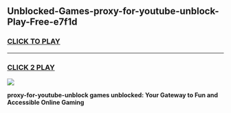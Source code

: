
## Unblocked-Games-proxy-for-youtube-unblock-Play-Free-e7f1d
<h3>
<a href="https://premium76.site?title=proxy-for-youtube-unblock&ref=19M">CLICK TO PLAY</a></h3>
<hr>

<h3>
<a href="https://premium76.site?title=proxy-for-youtube-unblock&ref=19M">CLICK 2 PLAY</a>
  
</h3>

<a href="https://premium76.site?title=proxy-for-youtube-unblock&ref=19M"><img src="https://clearcache.store/games.png"></a>


**proxy-for-youtube-unblock games unblocked: Your Gateway to Fun and Accessible Online Gaming**
